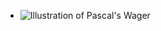 - ![Illustration of Pascal's Wager](https://miro.medium.com/max/2415/1*LTkICqVskVQa0SPQCKu38A.jpeg)
